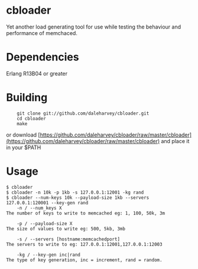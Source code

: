 cbloader
=======

Yet another load generating tool for use while testing the behaviour and performance of memchaced.

Dependencies
============

Erlang R13B04 or greater

Building
========

        git clone git://github.com/daleharvey/cbloader.git
        cd cbloader
        make

or download [https://github.com/daleharvey/cbloader/raw/master/cbloader](https://github.com/daleharvey/cbloader/raw/master/cbloader) and place it in your $PATH

Usage
=====

    $ cbloader
    $ cbloader -n 10k -p 1kb -s 127.0.0.1:12001 -kg rand
    $ cbloader --num-keys 10k --payload-size 1kb --servers 127.0.0.1:120001 --key-gen rand
        -n / --num_keys X
    The number of keys to write to memcached eg: 1, 100, 50k, 3m

        -p / --payload-size X
    The size of values to write eg: 500, 5kb, 3mb

        -s / --servers [hostname:memcachedport]
    The servers to write to eg: 127.0.0.1:12001,127.0.0.1:12003

        -kg / --key-gen inc|rand
    The type of key generation, inc = increment, rand = random.
